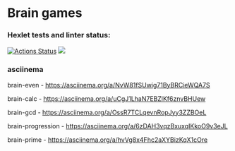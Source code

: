 # Brain games

### Hexlet tests and linter status:
[![Actions Status](https://github.com/David-Roklem/python-project-lvl1/workflows/hexlet-check/badge.svg)](https://github.com/David-Roklem/python-project-lvl1/actions)
<a href="https://codeclimate.com/github/codeclimate/codeclimate/maintainability"><img src="https://api.codeclimate.com/v1/badges/a99a88d28ad37a79dbf6/maintainability" /></a>

### asciinema

brain-even - https://asciinema.org/a/NvW81fSUwig71ByBRCieWQA7S

brain-calc - https://asciinema.org/a/uCgJ1LhaN7EBZlKf6znvBHUew

brain-gcd - https://asciinema.org/a/OssR7TCLqevnRopJyy3ZZBOeL

brain-progression - https://asciinema.org/a/6zDAH3vqzBxuxqIKkoO9v3eJL

brain-prime - https://asciinema.org/a/hvVg8x4Fhc2aXYBizKqX1cOre
